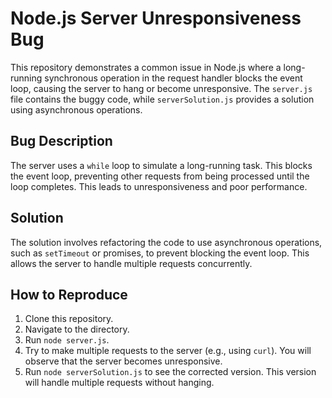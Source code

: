 # Node.js Server Unresponsiveness Bug

This repository demonstrates a common issue in Node.js where a long-running synchronous operation in the request handler blocks the event loop, causing the server to hang or become unresponsive.  The `server.js` file contains the buggy code, while `serverSolution.js` provides a solution using asynchronous operations.

## Bug Description

The server uses a `while` loop to simulate a long-running task.  This blocks the event loop, preventing other requests from being processed until the loop completes.  This leads to unresponsiveness and poor performance.

## Solution

The solution involves refactoring the code to use asynchronous operations, such as `setTimeout` or promises, to prevent blocking the event loop.  This allows the server to handle multiple requests concurrently.

## How to Reproduce

1. Clone this repository.
2. Navigate to the directory.
3. Run `node server.js`.
4. Try to make multiple requests to the server (e.g., using `curl`).  You will observe that the server becomes unresponsive.
5. Run `node serverSolution.js` to see the corrected version.  This version will handle multiple requests without hanging.